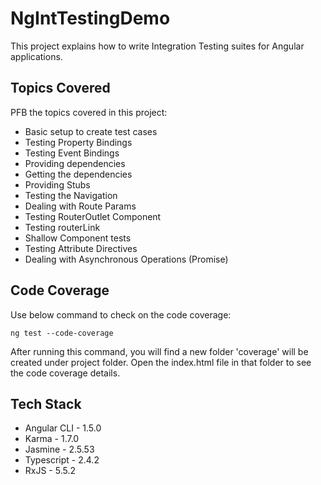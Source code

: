 # NgIntTestingDemo

This project explains how to write Integration Testing suites for Angular applications.

## Topics Covered

PFB the topics covered in this project:

* Basic setup to create test cases
* Testing Property Bindings
* Testing Event Bindings
* Providing dependencies
* Getting the dependencies
* Providing Stubs
* Testing the Navigation
* Dealing with Route Params
* Testing RouterOutlet Component
* Testing routerLink
* Shallow Component tests
* Testing Attribute Directives
* Dealing with Asynchronous Operations (Promise)

## Code Coverage

Use below command to check on the code coverage:

``
ng test --code-coverage
``

After running this command, you will find a new folder 'coverage' will be created under project folder. Open the index.html file in that folder to see the code coverage details.

## Tech Stack

* Angular CLI   - 1.5.0
* Karma         - 1.7.0
* Jasmine       - 2.5.53
* Typescript    - 2.4.2
* RxJS          - 5.5.2